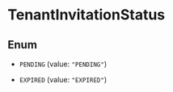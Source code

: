 

# TenantInvitationStatus

## Enum


* `PENDING` (value: `"PENDING"`)

* `EXPIRED` (value: `"EXPIRED"`)



